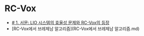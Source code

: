 # RC-Vox

- [# 1. 서문: LIO 시스템의 효율성 문제와 RC-Vox의 등장](RC-Vox.md)
- [RC-Vox에서 브레제남 알고리즘](RC-Vox에서 브레제남 알고리즘.md)
